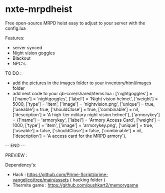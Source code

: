 # nxte-mrpdheist
 Free open-source MRPD heist easy to adjust to your server with the config.lua

Features:
- server synced
- Night vision goggles
- Blackout 
- NPC's 
 
TO DO :
- add the pictures in the images folder to your inventory/html/images folder
- add next code to your qb-core/shared/items.lua :
['nightgoggles'] 			 		= {['name'] = 'nightgoggles', 					['label'] = 'Night vision helmet', 		['weight'] = 5000, 		['type'] = 'item', 		['image'] = 'nightvision.png', 			['unique'] = true, 		['useable'] = true, 	['shouldClose'] = true,    ['combinable'] = nil,   ['description'] = 'A high-tier military night vision helmet'},
['armorykey'] 			 			= {['name'] = 'armorykey', 						['label'] = 'Armory Access Card', 		['weight'] = 1000, 		['type'] = 'item', 		['image'] = 'armorykey.png', 			['unique'] = true, 		['useable'] = false, 	['shouldClose'] = false,   ['combinable'] = nil,   ['description'] = 'A access card for the MRPD armory'},

-- END --

PREVIEW :


Dependency's:
- Hack : https://github.com/Prime-Script/prime-vangelico/tree/main/assets ( hacking folder )
- Thermite game : https://github.com/pushkart2/memorygame
